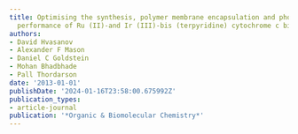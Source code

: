 ```yaml
---
title: Optimising the synthesis, polymer membrane encapsulation and photoreduction
  performance of Ru (II)-and Ir (III)-bis (terpyridine) cytochrome c bioconjugates
authors:
- David Hvasanov
- Alexander F Mason
- Daniel C Goldstein
- Mohan Bhadbhade
- Pall Thordarson
date: '2013-01-01'
publishDate: '2024-01-16T23:58:00.675992Z'
publication_types:
- article-journal
publication: '*Organic & Biomolecular Chemistry*'
---
```

